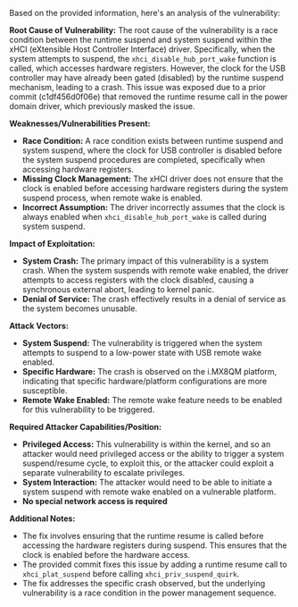 Based on the provided information, here's an analysis of the vulnerability:

**Root Cause of Vulnerability:**
The root cause of the vulnerability is a race condition between the runtime suspend and system suspend within the xHCI (eXtensible Host Controller Interface) driver. Specifically, when the system attempts to suspend, the `xhci_disable_hub_port_wake` function is called, which accesses hardware registers. However, the clock for the USB controller may have already been gated (disabled) by the runtime suspend mechanism, leading to a crash. This issue was exposed due to a prior commit (c1df456d0f06e) that removed the runtime resume call in the power domain driver, which previously masked the issue.

**Weaknesses/Vulnerabilities Present:**
- **Race Condition:** A race condition exists between runtime suspend and system suspend, where the clock for USB controller is disabled before the system suspend procedures are completed, specifically when accessing hardware registers.
- **Missing Clock Management:** The xHCI driver does not ensure that the clock is enabled before accessing hardware registers during the system suspend process, when remote wake is enabled.
- **Incorrect Assumption:** The driver incorrectly assumes that the clock is always enabled when `xhci_disable_hub_port_wake` is called during system suspend.

**Impact of Exploitation:**
- **System Crash:** The primary impact of this vulnerability is a system crash. When the system suspends with remote wake enabled, the driver attempts to access registers with the clock disabled, causing a synchronous external abort, leading to kernel panic.
- **Denial of Service:** The crash effectively results in a denial of service as the system becomes unusable.

**Attack Vectors:**
- **System Suspend:** The vulnerability is triggered when the system attempts to suspend to a low-power state with USB remote wake enabled.
- **Specific Hardware:** The crash is observed on the i.MX8QM platform, indicating that specific hardware/platform configurations are more susceptible.
- **Remote Wake Enabled:** The remote wake feature needs to be enabled for this vulnerability to be triggered.

**Required Attacker Capabilities/Position:**
- **Privileged Access:** This vulnerability is within the kernel, and so an attacker would need privileged access or the ability to trigger a system suspend/resume cycle, to exploit this, or the attacker could exploit a separate vulnerability to escalate privileges.
- **System Interaction:** The attacker would need to be able to initiate a system suspend with remote wake enabled on a vulnerable platform.
- **No special network access is required**

**Additional Notes:**
- The fix involves ensuring that the runtime resume is called before accessing the hardware registers during suspend. This ensures that the clock is enabled before the hardware access.
- The provided commit fixes this issue by adding a runtime resume call to `xhci_plat_suspend` before calling `xhci_priv_suspend_quirk`.
- The fix addresses the specific crash observed, but the underlying vulnerability is a race condition in the power management sequence.